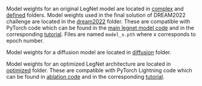 Model weights for an original LegNet model are located in [complex](complex) and [defined](defined) folders. Model weights used in the final solution of DREAM2022 challenge are located in the [dream2022](dream2022) folder. These are compatible with PyTorch code which can be found in the [main legnet model code](../legnet/) and in the corresponding [tutorial](../tutorial/demo_notebook.ipynb). Files are named `model_x.pth` where x corresponds to epoch number.

Model weights for a diffusion model are located in [diffusion](../diffusion/models/) folder. 

Model weights for an optimized LegNet architecture are located in [optimized](optimized) folder. These are compatible with PyTorch Lightning code which can be found in [ablation code](../dream_ablation/) and in the corresponding [tutorial](../tutorial/demo_notebook_optimized.ipynb).